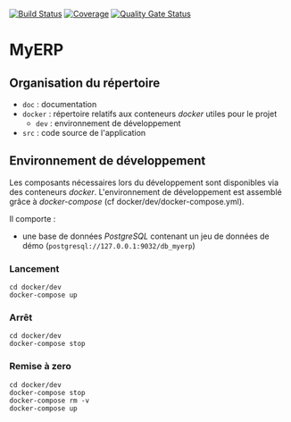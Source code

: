 [![Build Status](https://travis-ci.org/Valaragen/P9-comptabilite.svg?branch=master)](https://travis-ci.org/Valaragen/P9-comptabilite) [![Coverage](https://sonarcloud.io/api/project_badges/measure?project=Valaragen_P9-comptabilite&metric=coverage)](https://sonarcloud.io/dashboard?id=Valaragen_P9-comptabilite) [![Quality Gate Status](https://sonarcloud.io/api/project_badges/measure?project=Valaragen_P9-comptabilite&metric=alert_status)](https://sonarcloud.io/dashboard?id=Valaragen_P9-comptabilite)
# MyERP

## Organisation du répertoire

*   `doc` : documentation
*   `docker` : répertoire relatifs aux conteneurs _docker_ utiles pour le projet
    *   `dev` : environnement de développement
*   `src` : code source de l'application


## Environnement de développement

Les composants nécessaires lors du développement sont disponibles via des conteneurs _docker_.
L'environnement de développement est assemblé grâce à _docker-compose_
(cf docker/dev/docker-compose.yml).

Il comporte :

*   une base de données _PostgreSQL_ contenant un jeu de données de démo (`postgresql://127.0.0.1:9032/db_myerp`)



### Lancement

    cd docker/dev
    docker-compose up


### Arrêt

    cd docker/dev
    docker-compose stop


### Remise à zero

    cd docker/dev
    docker-compose stop
    docker-compose rm -v
    docker-compose up
